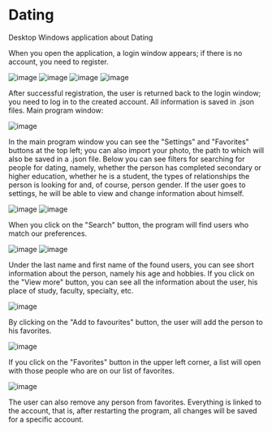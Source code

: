 # Dating
Desktop Windows application about Dating

When you open the application, a login window appears; if there is no account, you need to register.

![image](https://github.com/ivan-voitenko/Dating/assets/173069138/3c6c25be-859f-4574-8030-9a058407b445)
![image](https://github.com/ivan-voitenko/Dating/assets/173069138/b1d707cc-a79f-40eb-970f-896a27460607)
![image](https://github.com/ivan-voitenko/Dating/assets/173069138/78a91f59-9652-4af6-96c7-1b2eb548442b)
![image](https://github.com/ivan-voitenko/Dating/assets/173069138/f486a1bb-221e-4a5a-b850-e039623f02ff)

After successful registration, the user is returned back to the login window; you need to log in to the created account. All information is saved in .json files.
Main program window:

![image](https://github.com/ivan-voitenko/Dating/assets/173069138/dc08c36c-92f1-417c-8e9d-8d96756947cd)

In the main program window you can see the "Settings" and "Favorites" buttons at the top left; you can also import your photo, the path to which will also be saved in a .json file.
Below you can see filters for searching for people for dating, namely, whether the person has completed secondary or higher education, whether he is a student, the types of relationships the person is looking for and, of course, person gender.
If the user goes to settings, he will be able to view and change information about himself.

![image](https://github.com/ivan-voitenko/Dating/assets/173069138/27adc0dc-a76a-4750-9285-040d99cb09ae)
![image](https://github.com/ivan-voitenko/Dating/assets/173069138/3341787d-8dfc-4542-a6cd-3a7e3dcef5b7)

When you click on the "Search" button, the program will find users who match our preferences.

![image](https://github.com/ivan-voitenko/Dating/assets/173069138/33d5c918-6e74-407e-9022-1f4241c478c9)
![image](https://github.com/ivan-voitenko/Dating/assets/173069138/55ad00da-dcfb-4204-b05b-f34d38788c0d)

Under the last name and first name of the found users, you can see short information about the person, namely his age and hobbies.
If you click on the "View more" button, you can see all the information about the user, his place of study, faculty, specialty, etc.

![image](https://github.com/ivan-voitenko/Dating/assets/173069138/098b9473-c4a0-41e2-9178-589a8dcf150c)

By clicking on the "Add to favourites" button, the user will add the person to his favorites.

![image](https://github.com/ivan-voitenko/Dating/assets/173069138/9615cc7d-1457-4e4b-8c45-f40dcab147da)

If you click on the "Favorites" button in the upper left corner, a list will open with those people who are on our list of favorites.

![image](https://github.com/ivan-voitenko/Dating/assets/173069138/408aaf60-d4ac-4afd-9f8a-c4a38c769631)

The user can also remove any person from favorites.
Everything is linked to the account, that is, after restarting the program, all changes will be saved for a specific account.
